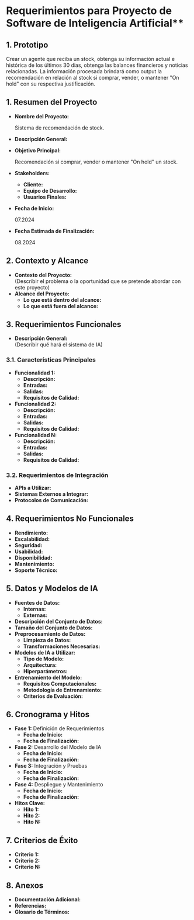 # Requerimientos para Proyecto de Software de Inteligencia Artificial**

## **1. Prototipo**

Crear un agente que reciba un stock, obtenga su información actual e histórica de los últimos 30 dias, obtenga las balances financieros y noticias relacionadas. La información procesada brindará como output la recomendación en relación al stock si comprar, vender, o mantener "On hold" con su respectiva justificación.

## **1. Resumen del Proyecto**
- **Nombre del Proyecto:**
  
  Sistema de recomendación de stock.
  
- **Descripción General:**

  
  
- **Objetivo Principal:**

  Recomendación si comprar, vender o mantener "On hold" un stock.
  
- **Stakeholders:**  
  - **Cliente:**  
  - **Equipo de Desarrollo:**  
  - **Usuarios Finales:**  
- **Fecha de Inicio:**

  07.2024
  
- **Fecha Estimada de Finalización:**

  08.2024
  

## **2. Contexto y Alcance**
- **Contexto del Proyecto:**  
  (Describir el problema o la oportunidad que se pretende abordar con este proyecto)
- **Alcance del Proyecto:**  
  - **Lo que está dentro del alcance:**  
  - **Lo que está fuera del alcance:**  

## **3. Requerimientos Funcionales**
- **Descripción General:**  
  (Describir qué hará el sistema de IA)
  
### **3.1. Características Principales**
  - **Funcionalidad 1:**  
    - **Descripción:**  
    - **Entradas:**  
    - **Salidas:**  
    - **Requisitos de Calidad:**  
  - **Funcionalidad 2:**  
    - **Descripción:**  
    - **Entradas:**  
    - **Salidas:**  
    - **Requisitos de Calidad:**  
  - **Funcionalidad N:**  
    - **Descripción:**  
    - **Entradas:**  
    - **Salidas:**  
    - **Requisitos de Calidad:**  

### **3.2. Requerimientos de Integración**
  - **APIs a Utilizar:**  
  - **Sistemas Externos a Integrar:**  
  - **Protocolos de Comunicación:**  

## **4. Requerimientos No Funcionales**
- **Rendimiento:**  
- **Escalabilidad:**  
- **Seguridad:**  
- **Usabilidad:**  
- **Disponibilidad:**  
- **Mantenimiento:**  
- **Soporte Técnico:**  

## **5. Datos y Modelos de IA**
- **Fuentes de Datos:**  
  - **Internas:**  
  - **Externas:**  
- **Descripción del Conjunto de Datos:**  
- **Tamaño del Conjunto de Datos:**  
- **Preprocesamiento de Datos:**  
  - **Limpieza de Datos:**  
  - **Transformaciones Necesarias:**  
- **Modelos de IA a Utilizar:**  
  - **Tipo de Modelo:**  
  - **Arquitectura:**  
  - **Hiperparámetros:**  
- **Entrenamiento del Modelo:**  
  - **Requisitos Computacionales:**  
  - **Metodología de Entrenamiento:**  
  - **Criterios de Evaluación:**  

## **6. Cronograma y Hitos**
- **Fase 1:** Definición de Requerimientos  
  - **Fecha de Inicio:**  
  - **Fecha de Finalización:**  
- **Fase 2:** Desarrollo del Modelo de IA  
  - **Fecha de Inicio:**  
  - **Fecha de Finalización:**  
- **Fase 3:** Integración y Pruebas  
  - **Fecha de Inicio:**  
  - **Fecha de Finalización:**  
- **Fase 4:** Despliegue y Mantenimiento  
  - **Fecha de Inicio:**  
  - **Fecha de Finalización:**  
- **Hitos Clave:**  
  - **Hito 1:**  
  - **Hito 2:**  
  - **Hito N:**  

## **7. Criterios de Éxito**
- **Criterio 1:**  
- **Criterio 2:**  
- **Criterio N:**  

## **8. Anexos**
- **Documentación Adicional:**  
- **Referencias:**  
- **Glosario de Términos:**  
